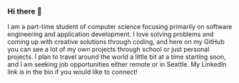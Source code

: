 ### Hi there 👋
I am a part-time student of computer science focusing primarily on software engineering and application development. I love solving problems and coming up with creative solutions through coding, and here on my GitHub you can see a lot of my own projects through school or just personal projects. I plan to travel around the world a little bit at a time starting soon, and I am seeking job opportunities either remote or in Seattle. My LinkedIn link is in the bio if you would like to connect!

<!--
**JMantello/JMantello** is a ✨ _special_ ✨ repository because its `README.md` (this file) appears on your GitHub profile.

Here are some ideas to get you started:

- 🔭 I’m currently working on ...
- 🌱 I’m currently learning ...
- 👯 I’m looking to collaborate on ...
- 🤔 I’m looking for help with ...
- 💬 Ask me about ...
- 📫 How to reach me: ...
- 😄 Pronouns: ...
- ⚡ Fun fact: ...
-->
